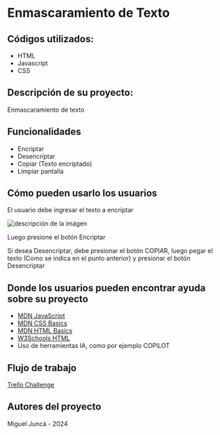 <!DOCTYPE html>
<html lang="es">
<head>
    <meta charset="UTF-8">
    <meta name="viewport" content="width=device-width, initial-scale=1.0">
</head>
<body>
    <h1>Enmascaramiento de Texto</h1>
    <h2>Códigos utilizados:</h2>
    <ul>
        <li>HTML</li>
        <li>Javascript</li>
        <li>CSS</li>
    </ul>
    <h2>Descripción de su proyecto:</h2>
    <p>Enmascaramiento de texto</p>
    <h2>Funcionalidades</h2>
    <ul>
        <li>Encriptar</li>
        <li>Desencriptar</li>
        <li>Copiar (Texto encriptado)</li>
        <li>Limpiar pantalla</li>
    </ul>
    <h2>Cómo pueden usarlo los usuarios</h2>
    <p>El usuario debe ingresar el texto a encriptar</p>
    <img src="https://github.com/user-attachments/assets/bea6f528-febb-4024-9430-c2fe1c6bd270" alt="descripción de la imágen">
    <p>Luego presione el botón Encriptar</p>
    <p>Si desea Desencriptar, debe presionar el botón COPIAR, luego pegar el texto (Como se indica en el punto anterior) y presionar el botón Desencriptar</p>
    <h2>Donde los usuarios pueden encontrar ayuda sobre su proyecto</h2>
    <ul>
        <li><a href="https://developer.mozilla.org/es/docs/Web/JavaScript">MDN JavaScript</a></li>
        <li><a href="https://developer.mozilla.org/es/docs/Learn/Getting_started_with_the_web/CSS_basics">MDN CSS Basics</a></li>
        <li><a href="https://developer.mozilla.org/es/docs/Learn/Getting_started_with_the_web/HTML_basics">MDN HTML Basics</a></li>
        <li><a href="https://www.w3schools.com/html/">W3Schools HTML</a></li>
        <li>Uso de herramientas IA, como por ejemplo COPILOT</li>
    </ul>
    <h2>Flujo de trabajo</h2>
    <p><a href="https://trello.com/b/wlsOlNcf/trello-challengue">Trello Challenge</a></p>
    <h2>Autores del proyecto</h2>
    <p>Miguel Juncá - 2024</p>
</body>
</html>
